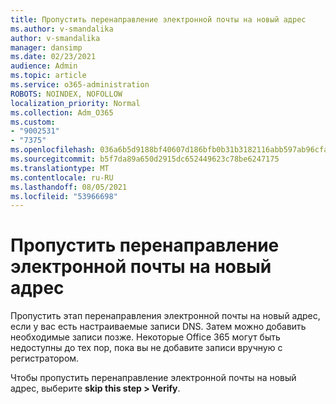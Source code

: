 ```yaml
---
title: Пропустить перенаправление электронной почты на новый адрес
ms.author: v-smandalika
author: v-smandalika
manager: dansimp
ms.date: 02/23/2021
audience: Admin
ms.topic: article
ms.service: o365-administration
ROBOTS: NOINDEX, NOFOLLOW
localization_priority: Normal
ms.collection: Adm_O365
ms.custom:
- "9002531"
- "7375"
ms.openlocfilehash: 036a6b5d9188bf40607d186bfb0b31b3182116abb597ab96cfad48f9b3026936
ms.sourcegitcommit: b5f7da89a650d2915dc652449623c78be6247175
ms.translationtype: MT
ms.contentlocale: ru-RU
ms.lasthandoff: 08/05/2021
ms.locfileid: "53966698"
---
```

# <a name="skip-redirecting-email-to-new-address"></a>Пропустить перенаправление электронной почты на новый адрес

Пропустить этап перенаправления электронной почты на новый адрес, если у вас есть настраиваемые записи DNS. Затем можно добавить необходимые записи позже. Некоторые Office 365 могут быть недоступны до тех пор, пока вы не добавите записи вручную с регистратором.

Чтобы пропустить перенаправление электронной почты на новый адрес, выберите **skip this step > Verify**.